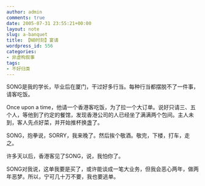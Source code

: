 ```yaml
---
author: admin
comments: true
date: 2005-07-31 23:55:21+00:00
layout: note
slug: a-banquet
title: 【NB时刻】宴请
wordpress_id: 556
categories:
- 非虚构叙事
tags:
- 不好归类
---
```


SONG是我的学长，毕业后在厦门，干过好多行当。每种行当都摆脱不了一件事，请客吃饭。

Once upon a time，他请一个香港客吃饭，为了拉一个大订单。说好只请三、五个人，等他到了约定的餐馆，发现香港公司的人已经坐了满满两个包间。主人未到，客人先点好菜，并开始推杯换盏了。

SONG，抱拳说，SORRY，我来晚了。然后挨个敬酒。敬完，下楼，打车，走之。

许多天以后，香港客见了SONG，说，我怕你了。

SONG对我说，这单我要是买了，或许能谈成一笔大业务，但我会恶心两年，做两年恶梦。所以，宁可几十万不要，我也要逃单。
